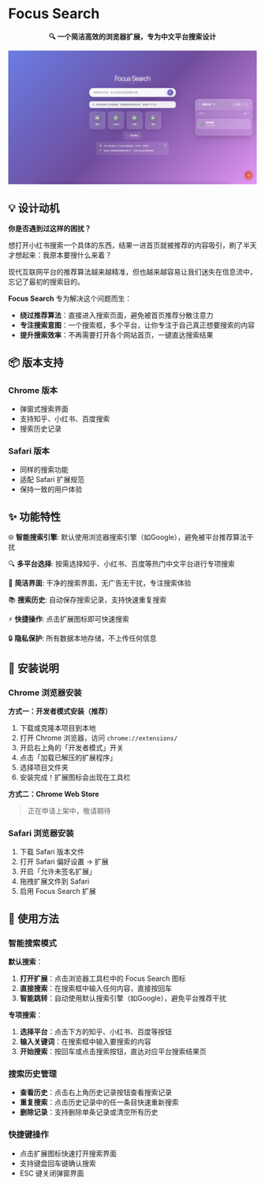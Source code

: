 # Focus Search

<div align="center">

**🔍 一个简洁高效的浏览器扩展，专为中文平台搜索设计**

![Focus Search Interface](index.jpg)

</div>

## 💡 设计动机

**你是否遇到过这样的困扰？**

想打开小红书搜索一个具体的东西，结果一进首页就被推荐的内容吸引，刷了半天才想起来：我原本要搜什么来着？

现代互联网平台的推荐算法越来越精准，但也越来越容易让我们迷失在信息流中，忘记了最初的搜索目的。

**Focus Search** 专为解决这个问题而生：
- **绕过推荐算法**：直接进入搜索页面，避免被首页推荐分散注意力
- **专注搜索意图**：一个搜索框，多个平台，让你专注于自己真正想要搜索的内容  
- **提升搜索效率**：不再需要打开各个网站首页，一键直达搜索结果

## 📦 版本支持

### Chrome 版本
- 弹窗式搜索界面
- 支持知乎、小红书、百度搜索  
- 搜索历史记录

### Safari 版本  
- 同样的搜索功能
- 适配 Safari 扩展规范
- 保持一致的用户体验

## ✨ 功能特性

🌐 **智能搜索引擎**: 默认使用浏览器搜索引擎（如Google），避免被平台推荐算法干扰

🔍 **多平台选择**: 按需选择知乎、小红书、百度等热门中文平台进行专项搜索

📱 **简洁界面**: 干净的搜索界面，无广告无干扰，专注搜索体验

📚 **搜索历史**: 自动保存搜索记录，支持快速重复搜索

⚡ **快捷操作**: 点击扩展图标即可快速搜索

🔒 **隐私保护**: 所有数据本地存储，不上传任何信息

## 🚀 安装说明

### Chrome 浏览器安装

**方式一：开发者模式安装（推荐）**
1. 下载或克隆本项目到本地
2. 打开 Chrome 浏览器，访问 `chrome://extensions/`
3. 开启右上角的「开发者模式」开关
4. 点击「加载已解压的扩展程序」
5. 选择项目文件夹
6. 安装完成！扩展图标会出现在工具栏

**方式二：Chrome Web Store**
> 正在申请上架中，敬请期待

### Safari 浏览器安装
1. 下载 Safari 版本文件
2. 打开 Safari 偏好设置 → 扩展
3. 开启「允许未签名扩展」
4. 拖拽扩展文件到 Safari
5. 启用 Focus Search 扩展

## 📖 使用方法

### 智能搜索模式
**默认搜索**：
1. **打开扩展**：点击浏览器工具栏中的 Focus Search 图标
2. **直接搜索**：在搜索框中输入任何内容，直接按回车
3. **智能跳转**：自动使用默认搜索引擎（如Google），避免平台推荐干扰

**专项搜索**：
1. **选择平台**：点击下方的知乎、小红书、百度等按钮
2. **输入关键词**：在搜索框中输入要搜索的内容  
3. **开始搜索**：按回车或点击搜索按钮，直达对应平台搜索结果页

### 搜索历史管理
- **查看历史**：点击右上角历史记录按钮查看搜索记录
- **重复搜索**：点击历史记录中的任一条目快速重新搜索
- **删除记录**：支持删除单条记录或清空所有历史

### 快捷键操作
- 点击扩展图标快速打开搜索界面
- 支持键盘回车键确认搜索
- ESC 键关闭弹窗界面
